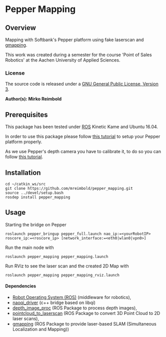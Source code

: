 # Pepper Mapping

## Overview

Mapping with Softbank's Pepper platform using fake laserscan and [gmapping].

This work was created during a semester for the course 'Point of Sales Robotics' at the Aachen University of Applied Sciences.

### License

The source code is released under a [GNU General Public License, Version 3](LICENSE).

**Author(s): Mirko Reimbold**

## Prerequisites

This package has been tested under [ROS] Kinetic Kame and Ubuntu 16.04.

In order to use this package please follow [this tutorial](http://wiki.ros.org/pepper/Tutorials) to setup your Pepper platform properly.

As we use Pepper's depth camera you have to calibrate it, to do so you can follow [this tutorial](http://wiki.ros.org/pepper/Tutorials/Calibration#Depth_camera_calibration).

## Installation

	cd ~/catkin_ws/src
	git clone https://github.com/mreimbold/pepper_mapping.git
	source ../devel/setup.bash
	rosdep install pepper_mapping

## Usage

Starting the bridge on Pepper

	roslaunch pepper_bringup pepper_full.launch nao_ip:=<yourRobotIP> roscore_ip:=<roscore_ip> [network_interface:=<eth0|wlan0|vpn0>]

Run the main node with

	roslaunch pepper_mapping pepper_mapping.launch

Run RViz to see the laser scan and the created 2D Map with

	roslaunch pepper_mapping pepper_mapping_rviz.launch

#### Dependencies
- [Robot Operating System (ROS)](http://wiki.ros.org) (middleware for robotics),
- [naoqi_driver](https://github.com/ros-naoqi/naoqi_driver) (c++ bridge based on libqi)
- [depth_image_proc](http://wiki.ros.org/depth_image_proc) (ROS Package to process depth images),
- [pointcloud_to_laserscan](http://wiki.ros.org/pointcloud_to_laserscan) (ROS Package to convert 3D Point Cloud to 2D laser scans),
- [gmapping](http://wiki.ros.org/gmapping) (ROS Package to provide laser-based SLAM (Simultaneous Localization and Mapping))

[ROS]: http://www.ros.org
[gmapping]: http://wiki.ros.org/gmapping

